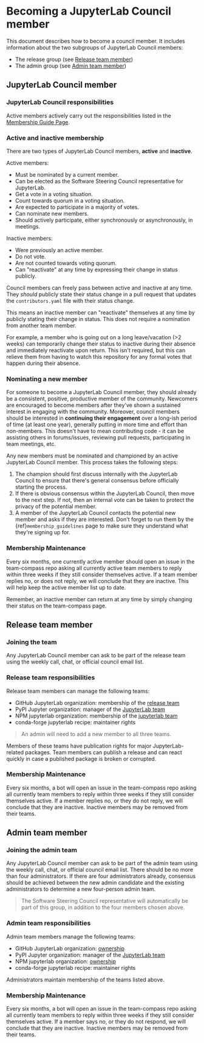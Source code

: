 # Becoming a JupyterLab Council member

This document describes how to become a council member. It includes information about the two subgroups of JupyterLab Council members:
- The release group (see [Release team member](#release-team-member))
- The admin group (see [Admin team member](#github-organization-owners))

## JupyterLab Council member

### JupyterLab Council responsibilities

Active members actively carry out the responsibilities listed in the [Membership Guide Page](membership_guidelines).

### Active and inactive membership

There are two types of JupyterLab Council members, **active** and **inactive**.

Active members:

* Must be nominated by a current member.
* Can be elected as the Software Steering Council representative for JupyterLab.
* Get a vote in a voting situation.
* Count towards quorum in a voting situation.
* Are expected to participate in a majority of votes.
* Can nominate new members.
* Should actively participate, either synchronously or asynchronously, in meetings.

Inactive members:

* Were previously an active member.
* Do not vote.
* Are not counted towards voting quorum.
* Can "reactivate" at any time by expressing their change in status publicly.

Council members can freely pass between active and inactive at any time. They *should* publicly state their status change in a pull request that updates the `contributors.yaml` file with their status change.

This means an inactive member can "reactivate" themselves at any time by publicly stating their change in status. This does not require a nomination from another team member.

For example, a member who is going out on a long leave/vacation (>2 weeks) can temporarily change their status to inactive during their absence and immediately reactivate upon return. This isn't required, but this can relieve them from having to watch this repository for any formal votes that happen during their absence.

### Nominating a new member

For someone to become a JupyterLab Council member, they should already be a consistent,
positive, productive member of the community. Newcomers are encouraged to
become members after they've shown a sustained interest in
engaging with the community. Moreover, council members should be interested in
**continuing their engagement** over a long-ish period of time (at least one year), generally
putting in more time and effort than non-members. This doesn't have to
mean contributing code - it can be assisting others in forums/issues, reviewing
pull requests, participating in team meetings, etc.

Any new members must be nominated and championed by an active JupyterLab Council member.
This process takes the following steps:

1. The champion should first discuss internally with the JupyterLab Council to
   ensure that there's general consensus before officially starting
   the process.
2. If there is obvious consensus within the JupyterLab Council, then move to the
   next step. If not, then an internal vote can be taken to protect the privacy
   of the potential member.
3. A member of the JupyterLab Council contacts the potential new member and asks
   if they are interested. Don't forget to run them by the {ref}`membership_guidelines`
   page to make sure they understand what they're signing up for.

### Membership Maintenance

Every six months, one currently active member should open an issue in the team-compass repo asking all currently active team members to reply within three weeks if they still consider themselves active. If a team member replies no, or does not reply, we will conclude that they are inactive. This will help keep the active member list up to date.

Remember, an inactive member can return at any time by simply changing their status on the team-compass page.

## Release team member

### Joining the team

Any JupyterLab Council member can ask to be part of the release team using the weekly call, chat, or official council email list.

### Release team responsibilities

Release team members can manage the following teams:

- GitHub JupyterLab organization: membership of the [release team](https://github.com/orgs/jupyterlab/teams/release)
- PyPI Jupyter organization: manager of the [JupyterLab team](https://pypi.org/manage/organization/jupyter/team/jupyterlab)
- NPM jupyterlab organization: membership of the [jupyterlab team](https://www.npmjs.com/settings/jupyterlab/teams)
- conda-forge jupyterlab recipe: maintainer rights

> An admin will need to add a new member to all three teams.

Members of these teams have publication rights for major JupyterLab-related packages. Team members can publish a release and can react quickly in case a published package is broken or corrupted.

### Membership Maintenance

Every six months, a bot will open an issue in the team-compass repo asking all currently team members to reply within three weeks if they still consider themselves active. If a member replies no, or they do not reply, we will conclude that they are inactive. Inactive members may be removed from their teams.

## Admin team member

### Joining the admin team

Any JupyterLab Council member can ask to be part of the admin team using the weekly call, chat, or official council email list. There should be no more than four administrators. If there are four administrators already, consensus should be achieved between the new admin candidate and the existing administrators to determine a new four-person admin team.

> The Software Steering Council representative will automatically be part of this group, in addition to the four members chosen above.

### Admin team responsibilities

Admin team members manage the following teams:

- GitHub JupyterLab organization: [ownership](https://github.com/orgs/jupyterlab)
- PyPI Jupyter organization: manager of the [JupyterLab team](https://pypi.org/manage/organization/jupyter/team/jupyterlab)
- NPM jupyterlab organization: [ownership](https://www.npmjs.com/settings/jupyterlab)
- conda-forge jupyterlab recipe: maintainer rights

Administrators maintain membership of the teams listed above.

### Membership Maintenance

Every six months, a bot will open an issue in the team-compass repo asking all currently team members to reply within three weeks if they still consider themselves active. If a member says no, or they do not respond, we will conclude that they are inactive. Inactive members may be removed from their teams.
